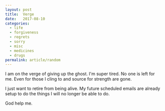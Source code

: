 ```yaml
---
layout: post
title:  Verge
date:   2017-08-10
categories:
  - life
  - forgiveness
  - regrets
  - sorry
  - misc
  - medicines
  - drugs
permalink: article/random
---
```


I am on the verge of giving up the ghost. I'm super tired. No one is left for me.
Even for those I cling to and source for strength are gone.

I just want to retire from being alive. My future scheduled emails are already
setup to do the things I will no longer be able to do.

God help me.
